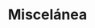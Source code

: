 ---
title: "Miscelánea"
url: /san-andres-cholula/miscelanea-avenida-16-de-septiembre/
shop: Lebensmittel
---